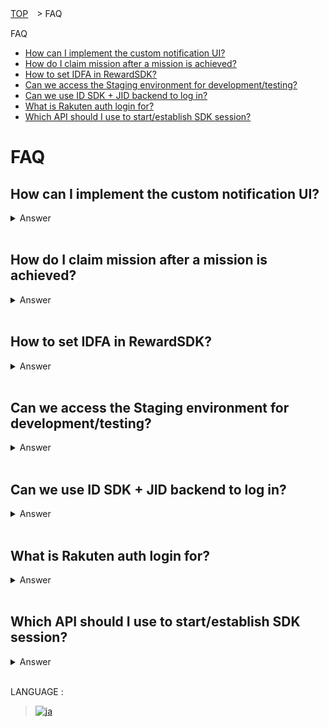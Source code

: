 [TOP](../../../README.md#top)　> FAQ

FAQ
* [How can I implement the custom notification UI?](#how-can-i-implement-the-custom-notification-ui)<br>
* [How do I claim mission after a mission is achieved?](#how-do-i-claim-mission-after-a-mission-is-achieved)<br>
* [How to set IDFA in RewardSDK?](#how-to-set-idfa-in-rewardsdk)<br>
* [Can we access the Staging environment for development/testing?](#can-we-access-the-staging-environment-for-developmenttesting)<br>
* [Can we use ID SDK + JID backend to log in?](#can-we-use-id-sdk-jid-backend-to-log-in)<br>
* [What is Rakuten auth login for?](#what-is-rakuten-auth-login-for)<br>
* [Which API should I use to start/establish SDK session?](#which-api-should-i-use-to-startestablish-sdk-session)<br>

# FAQ

## How can I implement the custom notification UI?

<details>
  <summary>Answer</summary>
  
For example, Mission A needs 3 actions logged to be achieved.
```
[RakutenReward.shared logActionObjcWithActionCode:@"Example actioncode" completion:^(NSError * _Nullable error) { }];
```

After the above logAction API is called three times successfully, mission A is achieved. App can get the unclaimedItem from the delegate below
```
// From RakutenReward class
public var didUpdateUnclaimedAchievementObjc: ((UnclaimedItemObject) -> Void)?
 
// Example
RakutenReward.shared.didUpdateUnclaimedAchievementObjc = { unclaimedItem in }
```

Example implementation for showing custom UI
```
RakutenReward.shared.didUpdateUnclaimedAchievementObjc = ^(UnclaimedItemObject * _Nonnull unclaimedItem) {
    if ([unclaimedItem.notificationType isKindOfClass:[NotificationTypeObjcCUSTOM class]] && // Check notification type
        RewardConfiguration.isUserSettingUIEnabled && // Check if user enable the UI setting or not
        !RewardConfiguration.isPortalPresent) { // Check if Portal is currently showing, not support for showing notification inside Portal.

        // Show Custom UI in Main thread
    }
};
```
</details>

<br>

## How do I claim mission after a mission is achieved?

<details>
  <summary>Answer</summary>
  
For example, Mission A needs 3 actions logged to be achieved.
```
[RakutenReward.shared logActionObjcWithActionCode:@"Example actioncode" completion:^(NSError * _Nullable error) { }];
```

After the above logAction API is called three times successfully, mission A is achieved. App can get the unclaimedItem from the delegate below
```
// From RakutenReward class
public var didUpdateUnclaimedAchievementObjc: ((UnclaimedItemObject) -> Void)?
 
// Example
RakutenReward.shared.didUpdateUnclaimedAchievementObjc = { unclaimedItem in }
```

Points can be claimed by calling the 'claim' method from RakutenReward shared object.
```
[RakutenReward.shared claimObjcWithUnclaimedItemObject:unclaimedItemObject completion:^(PointClaimScreenEventObjc * _Nonnull pointClaimScreenEvent) {
    if ([pointClaimScreenEvent isKindOfClass:[PointClaimScreenEventObjcWillPresent class]]) {}
    else if ([pointClaimScreenEvent isKindOfClass:[PointClaimScreenEventObjcDidFailToShow class]]) {}
    else if ([pointClaimScreenEvent isKindOfClass:[PointClaimScreenEventObjcDidSelfDismiss class]]) {}
    else if ([pointClaimScreenEvent isKindOfClass:[PointClaimScreenEventObjcDidDismissByUser class]]) {}
    else if ([pointClaimScreenEvent isKindOfClass:[PointClaimScreenEventObjcDidFailToClaim class]]) {}
    else if ([pointClaimScreenEvent isKindOfClass:[PointClaimScreenEventObjcDidClaimSuccessfully class]]) {}
}];
```
</details>

<br>

## How to set IDFA in RewardSDK?

<details>
  <summary>Answer</summary>
  
IDFA/Advertising ID can be set using below API
```
RakutenReward.sharedInstance.advertisingID
```

Example
```
// Requesting for ATTracking permission, if authorized
if (ATTrackingManager.trackingAuthorizationStatus == ATTrackingManagerAuthorizationStatusAuthorized) {
    RakutenReward.shared.advertisingID = ASIdentifierManager.sharedManager.advertisingIdentifier.UUIDString;
}
```
</details>

<br>

## Can we access the Staging environment for development/testing?

<details>
  <summary>Answer</summary>
  
No, currently we do not provide Staging environment for developers. Please use development mode or test account for development/testing.
</details>

<br>

## Can we use ID SDK + JID backend to log in?

<details>
  <summary>Answer</summary>
  
Yes, with IDSDK and JID as backend, you can set the token type as RID
```
// iOS example
RakutenReward.shared.tokenType = TokenTypeRID;
```

Then can pass (API-C) token value in the startSession API 
```
// iOS example

[RakutenReward.shared startSessionObjcWithAppCode:@"Appcode" accessToken:@"sessionAccessToken" completion:^(SDKUserObject * _Nullable user, RewardSDKSessionErrorObjc * _Nullable error) { }];
```

</details>

<br>

## What is Rakuten auth login for?

<details>
  <summary>Answer</summary>
  
The RakutenAuth login option is for third-party. For example, apps outside Rakuten do not use Rakuten login SDK (RID or RAE). Therefore, they can use the RakutenAuth login option. If your app is using Rakuten login SDK already, then you don't need to use the Rakuten auth login option
</details>

<br>

## Which API should I use to start/establish SDK session?

<details>
  <summary>Answer</summary>
  
The SDK has 2 APIs for starting sessions. <br>

If you log in with IDSDK/UserSDK (RID/RAE),
```
[RakutenReward.shared startSessionObjcWithAppCode:@"Appcode" accessToken:@"sessionAccessToken" completion:^(SDKUserObject * _Nullable user, RewardSDKSessionErrorObjc * _Nullable error) { }];
```

Otherwise, if you're using Third Party login (non-Rakuten login),
```
[RakutenReward.shared startSessionObjcWithAppCode:@"Appcode" completion:^(SDKUserObject * _Nullable user, RewardSDKSessionErrorObjc * _Nullable error) { }];
```

</details>

<br>

LANGUAGE :
> [![ja](../../lang/ja.png)](../ja/FAQ/FAQ.md)
